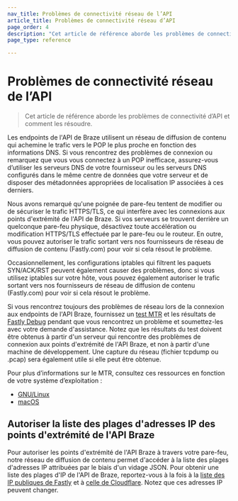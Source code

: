 ```yaml
---
nav_title: Problèmes de connectivité réseau de l’API
article_title: Problèmes de connectivité réseau d’API
page_order: 4
description: "Cet article de référence aborde les problèmes de connectivité d’API et comment les résoudre."
page_type: reference

---
```


# Problèmes de connectivité réseau de l’API

> Cet article de référence aborde les problèmes de connectivité d’API et comment les résoudre.

Les endpoints de l'API de Braze utilisent un réseau de diffusion de contenu qui achemine le trafic vers le POP le plus proche en fonction des informations DNS.  Si vous rencontrez des problèmes de connexion ou remarquez que vous vous connectez à un POP inefficace, assurez-vous d’utiliser les serveurs DNS de votre fournisseur ou les serveurs DNS configurés dans le même centre de données que votre serveur et de disposer des métadonnées appropriées de localisation IP associées à ces derniers.

Nous avons remarqué qu'une poignée de pare-feu tentent de modifier ou de sécuriser le trafic HTTPS/TLS, ce qui interfère avec les connexions aux points d'extrémité de l'API de Braze. Si vos serveurs se trouvent derrière un quelconque pare-feu physique, désactivez toute accélération ou modification HTTPS/TLS effectuée par le pare-feu ou le routeur. En outre, vous pouvez autoriser le trafic sortant vers nos fournisseurs de réseau de diffusion de contenu (Fastly.com) pour voir si cela résout le problème.

Occasionnellement, les configurations iptables qui filtrent les paquets SYN/ACK/RST peuvent également causer des problèmes, donc si vous utilisez iptables sur votre hôte, vous pouvez également autoriser le trafic sortant vers nos fournisseurs de réseau de diffusion de contenu (Fastly.com) pour voir si cela résout le problème.

Si vous rencontrez toujours des problèmes de réseau lors de la connexion aux endpoints de l'API Braze, fournissez un [test MTR](https://www.privateinternetaccess.com/helpdesk/kb/articles/what-is-an-mtr-test-and-how-do-i-run-one-2) et les résultats de [Fastly Debug](http://www.fastly-debug.com/) pendant que vous rencontrez un problème et soumettez-les avec votre demande d'assistance. Notez que les résultats du test doivent être obtenus à partir d'un serveur qui rencontre des problèmes de connexion aux points d'extrémité de l'API Braze, et non à partir d'une machine de développement. Une capture du réseau (fichier tcpdump ou .pcap) sera également utile si elle peut être obtenue.

Pour plus d’informations sur le MTR, consultez ces ressources en fonction de votre système d’exploitation :

- [GNU/Linux](https://www.digitalocean.com/community/tutorials/how-to-use-traceroute-and-mtr-to-diagnose-network-issues)
- [macOS](https://formulae.brew.sh/formula/mtr)

## Autoriser la liste des plages d'adresses IP des points d'extrémité de l'API Braze

Pour autoriser les points d'extrémité de l'API Braze à travers votre pare-feu, notre réseau de diffusion de contenu permet d'accéder à la liste des plages d'adresses IP attribuées par le biais d'un vidage JSON. Pour obtenir une liste des plages d'IP de l'API de Braze, reportez-vous à la fois à la [liste des IP publiques de Fastly](https://api.fastly.com/public-ip-list) et à [celle de Cloudflare](https://api.cloudflare.com/client/v4/ips). Notez que ces adresses IP peuvent changer.

